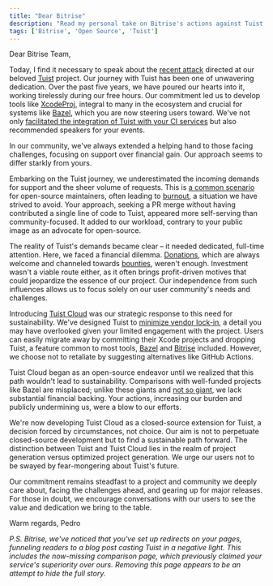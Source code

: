 ```yaml
---
title: "Dear Bitrise"
description: "Read my personal take on Bitrise's actions against Tuist, and how we're rallying as a community to uphold our values and vision."
tags: ['Bitrise', 'Open Source', 'Tuist']
---
```


Dear Bitrise Team,

Today, I find it necessary to speak about the [recent attack](https://bitrise.io/blog/post/tuist-bitrise-build-cache-update) directed at our beloved [Tuist](https://tuist.io) project. Our journey with Tuist has been one of unwavering dedication. Over the past five years, we have poured our hearts into it, working tirelessly during our free hours. Our commitment led us to develop tools like [XcodeProj](https://github.com/tuist/xcodeproj), integral to many in the ecosystem and crucial for systems like [Bazel](https://github.com/MobileNativeFoundation/rules_xcodeproj), which you are now steering users toward. We've not only [facilitated the integration of Tuist with your CI services](https://github.com/tuist/bitrise-step-tuist) but also recommended speakers for your events.

In our community, we've always extended a helping hand to those facing challenges, focusing on support over financial gain. Our approach seems to differ starkly from yours.

Embarking on the Tuist journey, we underestimated the incoming demands for support and the sheer volume of requests. This is [a common scenario](https://www.youtube.com/watch?v=XZ3w_jec1v8) for open-source maintainers, often leading to [burnout](https://opensource.com/article/21/7/burnout-open-source), a situation we have strived to avoid. Your approach, seeking a PR merge without having contributed a single line of code to Tuist, appeared more self-serving than community-focused. It added to our workload, contrary to your public image as an advocate for open-source.

The reality of Tuist's demands became clear – it needed dedicated, full-time attention. Here, we faced a financial dilemma. [Donations](https://github.com/sponsors/tuist), which are always welcome and channeled towards [bounties](https://github.com/tuist/tuist/discussions/4982), weren't enough. Investment wasn't a viable route either, as it often brings profit-driven motives that could jeopardize the essence of our project. Our independence from such influences allows us to focus solely on our user community's needs and challenges.

Introducing [Tuist Cloud](https://tuist.io/cloud/) was our strategic response to this need for sustainability. We've designed Tuist to [minimize vendor lock-in](https://docs.tuist.io/tutorial/faq#what-if-the-tool-is-deprecated-at-some-point), a detail you may have overlooked given your limited engagement with the project. Users can easily migrate away by committing their Xcode projects and dropping Tuist, a feature common to most tools, [Bazel](https://bazel.build) and [Bitrise](https://bitrise.io) included. However, we choose not to retaliate by suggesting alternatives like GitHub Actions.

Tuist Cloud began as an open-source endeavor until we realized that this path wouldn't lead to sustainability. Comparisons with well-funded projects like Bazel are misplaced; unlike these giants and [not so giant](https://bitrise.io/blog/post/weve-raised-60m-series-c-to-help-you-be-faster-more-efficient-and-more-successful-on-mobile), we lack substantial financial backing. Your actions, increasing our burden and publicly undermining us, were a blow to our efforts.

We're now developing Tuist Cloud as a closed-source extension for Tuist, a decision forced by circumstances, not choice. Our aim is not to perpetuate closed-source development but to find a sustainable path forward. The distinction between Tuist and Tuist Cloud lies in the realm of project generation versus optimized project generation. We urge our users not to be swayed by fear-mongering about Tuist's future.

Our commitment remains steadfast to a project and community we deeply care about, facing the challenges ahead, and gearing up for major releases. For those in doubt, we encourage conversations with our users to see the value and dedication we bring to the table.

Warm regards,
Pedro

*P.S. Bitrise, we've noticed that you've set up redirects on your pages, funneling readers to a blog post casting Tuist in a negative light. This includes the now-missing comparison page, which previously claimed your service's superiority over ours. Removing this page appears to be an attempt to hide the full story.*
